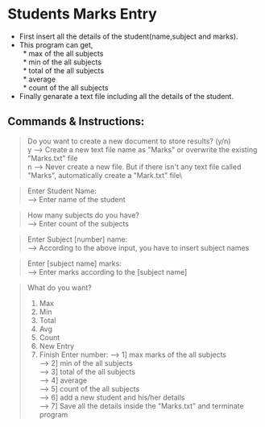 # Students Marks Entry

* First insert all the details of the student(name,subject and marks).
* This program can get,\
&ensp;* max of the all subjects\
&ensp;* min of the all subjects\
&ensp;* total of the all subjects\
&ensp;* average\
&ensp;* count of the all subjects
* Finally genarate a text file including all the details of the student.

## Commands & Instructions:

>Do you want to create a new document to store results? (y/n)\
y --> Create a new text file name as "Marks" or overwrite the existing "Marks.txt" file\
n --> Never create a new file. But if there isn't any text file called "Marks", automatically create a "Mark.txt" file\

>Enter Student Name:\
--> Enter name of the student

>How many subjects do you have?\
--> Enter count of the subjects

>Enter Subject [number] name:\
--> According to the above input, you have to insert subject names

>Enter [subject name] marks:\
--> Enter marks according to the [subject name]

>What do you want?
>1) Max
>2) Min
>3) Total
>4) Avg
>5) Count
>6) New Entry
>7) Finish
>Enter number:
--> 1] max marks of the all subjects\
--> 2] min of the all subjects\
--> 3] total of the all subjects\
--> 4] average\
--> 5] count of the all subjects\
--> 6] add a new student and his/her details\
--> 7] Save all the details inside the "Marks.txt" and terminate program
